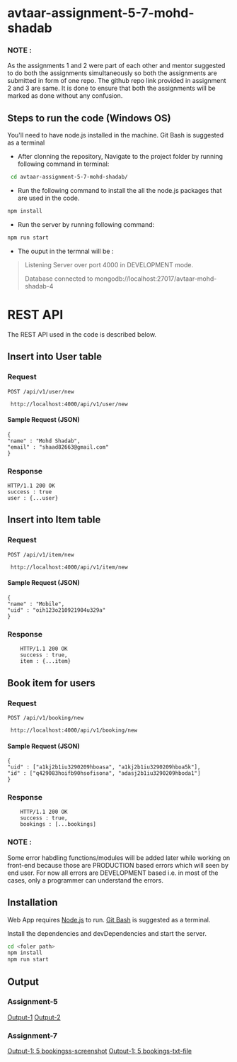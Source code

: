 # avtaar-assignment-5-7-mohd-shadab

### NOTE :
As the assignments 1 and 2 were part of each other and mentor suggested to do both the assignments simultaneously so both the assignments are submitted in form of one repo. The github repo link provided in assignment 2 and 3 are same. It is done to ensure that both the assignments will be marked as done without any confusion.


##  Steps to run the code (Windows OS)

You'll need to have node.js installed in the machine. Git Bash is suggested as a terminal

- After clonning the repository, Navigate to the project folder by running following command in terminal:
```sh
 cd avtaar-assignment-5-7-mohd-shadab/
```

- Run the following command to install the all the node.js packages that are used in the code.
```sh
npm install
```

- Run the server by running following command:
```sh
npm run start
```

- The ouput in the termnal will be :
>Listening Server over port 4000 in DEVELOPMENT mode.
>
>Database connected to mongodb://localhost:27017/avtaar-mohd-shadab-4


# REST API

The REST API used in the code is described below.

## Insert into User table

### Request

`POST /api/v1/user/new`

     http://localhost:4000/api/v1/user/new

#### Sample Request (JSON)
  
    {
    "name" : "Mohd Shadab",   
    "email" : "shaad82663@gmail.com"
    }
    
### Response
  
    HTTP/1.1 200 OK
    success : true
    user : {...user}
    
    
## Insert into Item table

### Request

`POST /api/v1/item/new`

     http://localhost:4000/api/v1/item/new  


#### Sample Request (JSON)
  
    {
    "name" : "Mobile",
    "uid" : "oih123o210921904u329a"
    }

### Response
  
        HTTP/1.1 200 OK
        success : true,
        item : {...item}
    
## Book item for users

### Request

`POST /api/v1/booking/new`

     http://localhost:4000/api/v1/booking/new  
     
#### Sample Request (JSON)
  
    {
    "uid" : ["a1kj2b1iu3290209hboasa", "a1kj2b1iu3290209hboa5k"],
    "id" : ["q429083hoifb90hsofisona", "adasj2b1iu3290209hboda1"]
    }       

### Response
  
        HTTP/1.1 200 OK
        success : true,
        bookings : [...bookings]
    

### NOTE :
Some error habdling functions/modules will be added later while working on front-end because those are PRODUCTION based errors which will seen by end user. For now all errors are DEVELOPMENT based i.e. in most of the cases, only a programmer can understand the errors.

## Installation

Web App requires [Node.js](https://nodejs.org/) to run.
[Git Bash](https://git-scm.com/) is suggested as a terminal.

Install the dependencies and devDependencies and start the server.

```sh
cd <foler path>
npm install
npm run start
```

## Output
### Assignment-5
[Output-1](https://res.cloudinary.com/shaad82663/image/upload/v1637521517/Avtaar-Internship-Assisnments/slast-1-user_fy2uqp.png)
[Output-2](https://res.cloudinary.com/shaad82663/image/upload/v1637521517/Avtaar-Internship-Assisnments/slast-2-item_gresfg.png)

### Assignment-7
[Output-1: 5 bookingss-screenshot](https://res.cloudinary.com/shaad82663/image/upload/v1637521517/Avtaar-Internship-Assisnments/Last-out_gzah3d.png)
[Output-1: 5 bookings-txt-file](https://res.cloudinary.com/shaad82663/raw/upload/v1637521640/Avtaar-Internship-Assisnments/last-out_kz8omn.txt)





